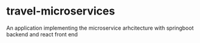 # travel-microservices

An application implementing the microservice arhcitecture with springboot backend and react front end

